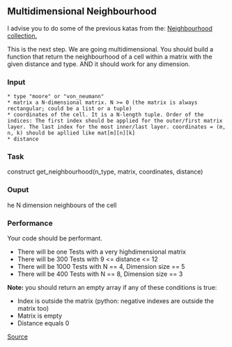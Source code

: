 ## Multidimensional Neighbourhood

I advise you to do some of the previous katas from the: [Neighbourhood collection.](https://www.codewars.com/collections/5b2f4db591c746349d0000ce)

This is the next step. We are going multidimensional. You should build a function that return the neighbourhood of a cell within a matrix with the given distance and type. AND it should work for any dimension.

### Input

```text
* type "moore" or "von_neumann"
* matrix a N-dimensional matrix. N >= 0 (the matrix is always rectangular; could be a list or a tuple)
* coordinates of the cell. It is a N-length tuple. Order of the indices: The first index should be applied for the outer/first matrix layer. The last index for the most inner/last layer. coordinates = (m, n, k) should be apllied like mat[m][n][k]
* distance
```

### Task

construct get_neighbourhood(n_type, matrix, coordinates, distance)

### Ouput

he N dimension neighbours of the cell

### Performance

Your code should be performant.

*   There will be one Tests with a very highdimensional matrix
*   There will be 300 Tests with 9 <= distance <= 12
*   There will be 1000 Tests with N == 4, Dimension size == 5
*   There will be 400 Tests with N == 8, Dimension size == 3

**Note:** you should return an empty array if any of these conditions is true:

*   Index is outside the matrix (python: negative indexes are outside the matrix too)
*   Matrix is empty
*   Distance equals 0

[Source](https://www.codewars.com/kata/5b47ba689c9a7591e70001a3/train/python)